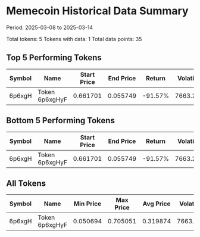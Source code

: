 # Memecoin Historical Data Summary

Period: 2025-03-08 to 2025-03-14

Total tokens: 5
Tokens with data: 1
Total data points: 35

## Top 5 Performing Tokens

| Symbol | Name | Start Price | End Price | Return | Volatility |
|--------|------|------------|-----------|--------|------------|
| 6p6xgH | Token 6p6xgHyF | 0.661701 | 0.055749 | -91.57% | 7663.22% |

## Bottom 5 Performing Tokens

| Symbol | Name | Start Price | End Price | Return | Volatility |
|--------|------|------------|-----------|--------|------------|
| 6p6xgH | Token 6p6xgHyF | 0.661701 | 0.055749 | -91.57% | 7663.22% |

## All Tokens

| Symbol | Name | Min Price | Max Price | Avg Price | Volatility | Return |
|--------|------|-----------|-----------|-----------|------------|--------|
| 6p6xgH | Token 6p6xgHyF | 0.050694 | 0.705051 | 0.319874 | 7663.22% | -91.57% |
